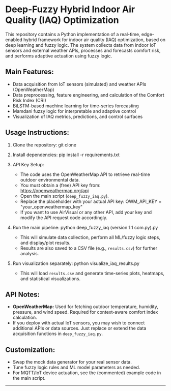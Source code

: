 Deep-Fuzzy Hybrid Indoor Air Quality (IAQ) Optimization
=======================================================

This repository contains a Python implementation of a real-time, edge-enabled hybrid framework for indoor air quality (IAQ) optimization, based on deep learning and fuzzy logic. The system collects data from indoor IoT sensors and external weather APIs, processes and forecasts comfort risk, and performs adaptive actuation using fuzzy logic.

Main Features:
--------------
- Data acquisition from IoT sensors (simulated) and weather APIs (OpenWeatherMap)
- Data preprocessing, feature engineering, and calculation of the Comfort Risk Index (CRI)
- BiLSTM-based machine learning for time-series forecasting
- Mamdani fuzzy logic for interpretable and adaptive control
- Visualization of IAQ metrics, predictions, and control surfaces

Usage Instructions:
-------------------
1. Clone the repository:
   git clone 

2. Install dependencies:
   pip install -r requirements.txt

3. API Key Setup:
   - The code uses the OpenWeatherMap API to retrieve real-time outdoor environmental data.
   - You must obtain a (free) API key from: https://openweathermap.org/api
   - Open the main script (`deep_fuzzy_iaq.py`).
   - Replace the placeholder with your actual API key:
       OWM_API_KEY = "your_openweathermap_key"
   - If you want to use AirVisual or any other API, add your key and modify the API request code accordingly.

4. Run the main pipeline:
   python deep_fuzzy_iaq (version 1.1 com.py).py

   - This will simulate data collection, perform all ML/fuzzy logic steps, and display/plot results.
   - Results are also saved to a CSV file (e.g., `results.csv`) for further analysis.

5. Run visualization separately:
   python visualize_iaq_results.py

   - This will load `results.csv` and generate time-series plots, heatmaps, and statistical visualizations.

API Notes:
----------
- **OpenWeatherMap:** Used for fetching outdoor temperature, humidity, pressure, and wind speed. Required for context-aware comfort index calculation.
- If you deploy with actual IoT sensors, you may wish to connect additional APIs or data sources. Just replace or extend the data acquisition functions in `deep_fuzzy_iaq.py`.

Customization:
--------------
- Swap the mock data generator for your real sensor data.
- Tune fuzzy logic rules and ML model parameters as needed.
- For MQTT/IoT device actuation, see the (commented) example code in the main script.
---------------------------------------------
